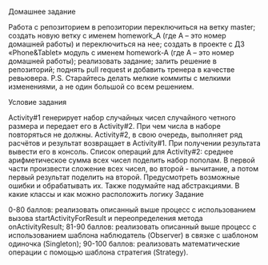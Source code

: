 Домашнее задание

Работа с репозиторием
в репозитории переключиться на ветку master;
создать новую ветку с именем homework_A (где А – это номер домашней работы) и переключиться на нее;
создать в проекте с ДЗ «Phone&Tablet» модуль с именем homework-A (где А – это номер домашней работы);
реализовать задание;
залить решение в репозиторий;
поднять pull request и добавить тренера в качестве ревьювера.
P.S. Старайтесь делать мелкие коммиты с мелкими изменениями, а не один большой со всем решением.

Условие задания

Activity#1 генерирует набор случайных чисел случайного четного размера и передает его в Activity#2. При чем числа в наборе повторяться не должны. Activity#2, в свою очередь, выполняет ряд расчётов и результат возвращает в Activity#1. При получении результата вывести его в консоль.
Список операций для Activity#2:
среднее арифметическое
сумма всех чисел
поделить набор пополам. В первой части произвести сложение всех чисел, во второй - вычитание, а потом первый результат поделить на второй.
Предусмотреть возможные ошибки и обрабатывать их. Также подумайте над абстракциями. В какие классы и как можно расположить логику
Задание

0-80 баллов: реализовать описанный выше процесс с использованием вызова startActivityForResult и переопределения метода onActivityResult;
81-90 баллов: реализовать описанный выше процесс с использованием шаблона наблюдатель (Observer) в связке с шаблоном одиночка (Singleton);
90-100 баллов: реализовать математические операции с помощью шаблона стратегия (Strategy).

